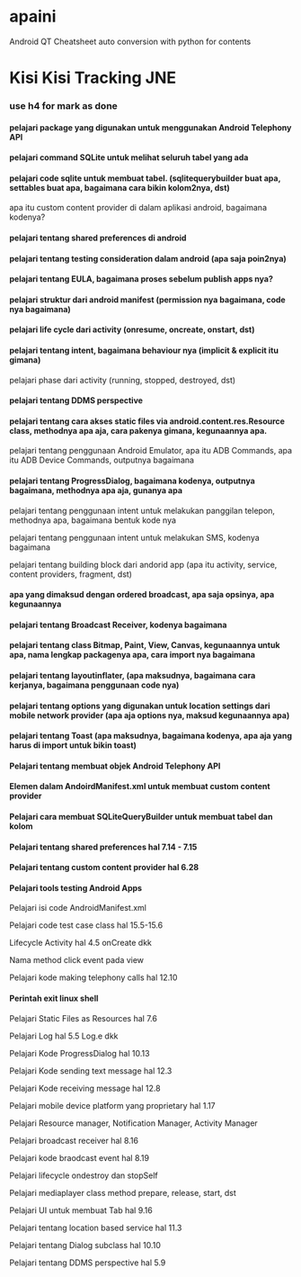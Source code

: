# apaini
Android QT Cheatsheet
auto conversion with python for contents

# Kisi Kisi Tracking JNE
### use h4 for mark as done
#### pelajari package yang digunakan untuk menggunakan Android Telephony API
#### pelajari command SQLite untuk melihat seluruh tabel yang ada
#### pelajari code sqlite untuk membuat tabel. (sqlitequerybuilder buat apa, settables buat apa, bagaimana cara bikin kolom2nya, dst)
apa itu custom content provider di dalam aplikasi android, bagaimana kodenya?
#### pelajari tentang shared preferences di android
#### pelajari tentang testing consideration dalam android (apa saja poin2nya)
#### pelajari tentang EULA, bagaimana proses sebelum publish apps nya?
#### pelajari struktur dari android manifest (permission nya bagaimana, code nya bagaimana)
#### pelajari life cycle dari activity (onresume, oncreate, onstart, dst)
#### pelajari tentang intent, bagaimana behaviour nya (implicit & explicit itu gimana)
pelajari phase dari activity (running, stopped, destroyed, dst)
#### pelajari tentang DDMS perspective
#### pelajari tentang cara akses static files via android.content.res.Resource class, methodnya apa aja, cara pakenya gimana, kegunaannya apa.
pelajari tentang penggunaan Android Emulator, apa itu ADB Commands, apa itu ADB Device Commands, outputnya bagaimana

#### pelajari tentang ProgressDialog, bagaimana kodenya, outputnya bagaimana, methodnya apa aja, gunanya apa

pelajari tentang penggunaan intent untuk melakukan panggilan telepon, methodnya apa, bagaimana bentuk kode nya

pelajari tentang penggunaan intent untuk melakukan SMS, kodenya bagaimana

pelajari tentang building block dari andorid app (apa itu activity, service, content providers, fragment, dst)
#### apa yang dimaksud dengan ordered broadcast, apa saja opsinya, apa kegunaannya
#### pelajari tentang Broadcast Receiver, kodenya bagaimana
#### pelajari tentang class Bitmap, Paint, View, Canvas, kegunaannya untuk apa, nama lengkap packagenya apa, cara import nya bagaimana
#### pelajari tentang layoutinflater, (apa maksudnya, bagaimana cara kerjanya, bagaimana penggunaan code nya)
#### pelajari tentang options yang digunakan untuk location settings dari mobile network provider (apa aja options nya, maksud kegunaannya apa)
#### pelajari tentang Toast (apa maksudnya, bagaimana kodenya, apa aja yang harus di import untuk bikin toast)
#### Pelajari tentang membuat objek Android Telephony API
#### Elemen dalam AndoirdManifest.xml untuk membuat custom content provider
#### Pelajari cara membuat SQLiteQueryBuilder untuk membuat tabel dan kolom
#### Pelajari tentang shared preferences hal 7.14 - 7.15
#### Pelajari tentang custom content provider hal 6.28
#### Pelajari tools testing Android Apps
Pelajari isi code AndroidManifest.xml

Pelajari code test case class hal 15.5-15.6

Lifecycle Activity hal 4.5 onCreate dkk

Nama method click event pada view

Pelajari kode making telephony calls hal 12.10

#### Perintah exit linux shell

Pelajari Static Files as Resources hal 7.6

Pelajari Log hal 5.5 Log.e dkk

Pelajari Kode ProgressDialog hal 10.13

Pelajari Kode sending text message hal 12.3

Pelajari Kode receiving message hal 12.8

Pelajari mobile device platform yang proprietary hal 1.17

Pelajari Resource manager, Notification Manager, Activity Manager

Pelajari broadcast receiver hal 8.16

Pelajari kode braodcast event hal 8.19

Pelajari lifecycle ondestroy dan stopSelf

Pelajari mediaplayer class method prepare, release, start, dst

Pelajari UI untuk membuat Tab hal 9.16

Pelajari tentang location based service hal 11.3

Pelajari tentang Dialog subclass hal 10.10

Pelajari tentang DDMS perspective hal 5.9
